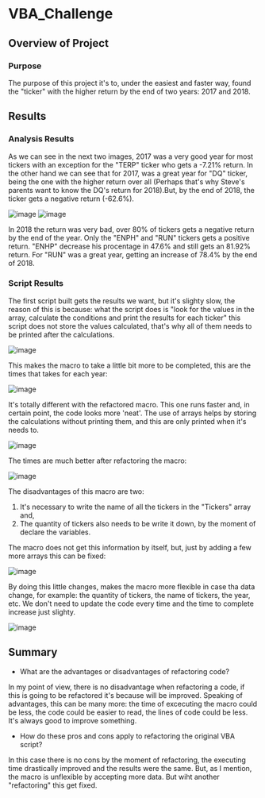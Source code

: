 # VBA_Challenge

## Overview of Project
### Purpose
The purpose of this project it's to, under the easiest and faster way, found the "ticker" with the higher return by the end of two years: 2017 and 2018.

## Results
### Analysis Results
As we can see in the next two images, 2017 was a very good year for most tickers with an exception for the "TERP" ticker who gets a -7.21% return. In the other hand we can see that for 2017, was a great year for "DQ" ticker, being the one with the higher return over all (Perhaps that's why Steve's parents want to know the DQ's return for 2018).But, by the end of 2018, the ticker gets a negative return (-62.6%).


![image](https://user-images.githubusercontent.com/96214489/148877844-6d717769-26a2-445e-aa69-47a001e9060b.png)
![image](https://user-images.githubusercontent.com/96214489/148877906-8acc95dd-2a28-46a3-a7b2-e16d99f63661.png)

In 2018 the return was very bad, over 80% of tickers gets a negative return by the end of the year. Only the "ENPH" and "RUN" tickers gets a positive return. "ENHP" decrease his procentage in 47.6% and still gets an 81.92% return. For "RUN" was a great year, getting an increase of 78.4% by the end of 2018.

### Script Results
The first script built gets the results we want, but it's slighty slow, the reason of this is because: what the script does is "look for the values in the array, calculate the conditions and print the results for each ticker" this script does not store the values calculated, that's why all of them needs to be printed after the calculations.

![image](https://user-images.githubusercontent.com/96214489/148880908-4b92fdfb-d100-4511-9fdd-05b992352a0f.png)

This makes the macro to take a little bit more to be completed, this are the times that takes for each year:

![image](https://user-images.githubusercontent.com/96214489/148881139-4c0fba1f-f1ff-4909-8431-75e431e0503d.png)

It's totally different with the refactored macro. This one runs faster and, in certain point, the code looks more 'neat'. The use of arrays helps by storing the calculations without printing them, and this are only printed when it's needs to.

![image](https://user-images.githubusercontent.com/96214489/148881793-a982479d-950e-45a3-afcc-fa423512e7a2.png)

The times are much better after refactoring the macro:

![image](https://user-images.githubusercontent.com/96214489/148882093-f081a0b8-1c57-422e-9be1-6a841224d5ad.png)

The disadvantages of this macro are two: 
1. It's necessary to write the name of all the tickers in the "Tickers" array and,
2. The quantity of tickers also needs to be write it down, by the moment of declare the variables.

The macro does not get this information by itself, but, just by adding a few more arrays this can be fixed:

![image](https://user-images.githubusercontent.com/96214489/148882711-cb334ea6-fc2c-4609-aacf-19d1c193b5d4.png)

By doing this little changes, makes the macro more flexible in case tha data change, for example: the quantity of tickers, the name of tickers, the year, etc. We don't need to update the code every time and the time to complete increase just slighty.

![image](https://user-images.githubusercontent.com/96214489/148883886-7b6144fb-ff11-4e65-a115-20390a19ef6d.png)

## Summary

- What are the advantages or disadvantages of refactoring code?

In my point of view, there is no disadvantage when refactoring a code, if this is going to be refactored it's because will be improved. 
Speaking of advantages, this can be many more: the time of excecuting the macro could be less, the code could be easier to read, the lines of code could be less. It's always good to improve something.

- How do these pros and cons apply to refactoring the original VBA script?

In this case there is no cons by the moment of refactoring, the executing time drastically improved and the results were the same. But, as I mention, the macro is unflexible by accepting more data. But wiht another "refactoring" this get fixed.



